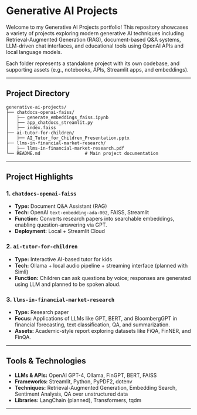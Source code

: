 # Generative AI Projects

Welcome to my Generative AI Projects portfolio! This repository showcases a variety of projects exploring modern generative AI techniques including Retrieval-Augmented Generation (RAG), document-based Q&A systems, LLM-driven chat interfaces, and educational tools using OpenAI APIs and local language models.

Each folder represents a standalone project with its own codebase, and supporting assets (e.g., notebooks, APIs, Streamlit apps, and embeddings).

---

## Project Directory

```code
generative-ai-projects/
├── chatdocs-openai-faiss/
│   ├── generate_embeddings_faiss.ipynb
│   ├── app_chatdocs_streamlit.py
│   ├── index.faiss
├── ai-tutor-for-children/
│   ├── AI_Tutor_for_Children_Presentation.pptx
├── llms-in-financial-market-research/
│   ├── llms-in-financial-market-research.pdf
└── README.md                 # Main project documentation
```

---

## Project Highlights

### 1. `chatdocs-openai-faiss`
- **Type:** Document Q&A Assistant (RAG)
- **Tech:** OpenAI `text-embedding-ada-002`, FAISS, Streamlit
- **Function:** Converts research papers into searchable embeddings, enabling question-answering via GPT.
- **Deployment:** Local + Streamlit Cloud

### 2.  `ai-tutor-for-children`
- **Type:** Interactive AI-based tutor for kids
- **Tech:** Ollama + local audio pipeline + streaming interface (planned with Simli)
- **Function:** Children can ask questions by voice; responses are generated using LLM and planned to be spoken aloud.

### 3.  `llms-in-financial-market-research`
- **Type:** Research paper
- **Focus:** Applications of LLMs like GPT, BERT, and BloombergGPT in financial forecasting, text classification, QA, and summarization.
- **Assets:** Academic-style report exploring datasets like FiQA, FinNER, and FinQA.

---

##  Tools & Technologies

- **LLMs & APIs:** OpenAI GPT-4, Ollama, FinGPT, BERT, FAISS
- **Frameworks:** Streamlit, Python, PyPDF2, dotenv
- **Techniques:** Retrieval-Augmented Generation, Embedding Search, Sentiment Analysis, QA over unstructured data
- **Libraries:** LangChain (planned), Transformers, tqdm

---

